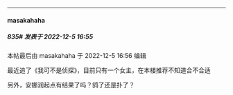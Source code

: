 

*****

####  masakahaha  
##### 835#       发表于 2022-12-5 16:55

 本帖最后由 masakahaha 于 2022-12-5 16:56 编辑 

最近追了《我可不是侦探》，目前只有一个女主，在本楼推荐不知道合不合适

另外，安娜润起点有结果了吗？鸽了还是扑了？

